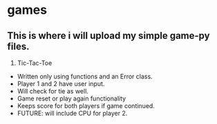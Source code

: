 # games
## This is where i will upload my simple game-py files.

1. Tic-Tac-Toe
  - Written only using functions and an Error class.
  - Player 1 and 2 have user input.
  - Will check for tie as well.
  - Game reset or play again functionality
  - Keeps score for both players if game continued.
  - FUTURE: will include CPU for player 2.
